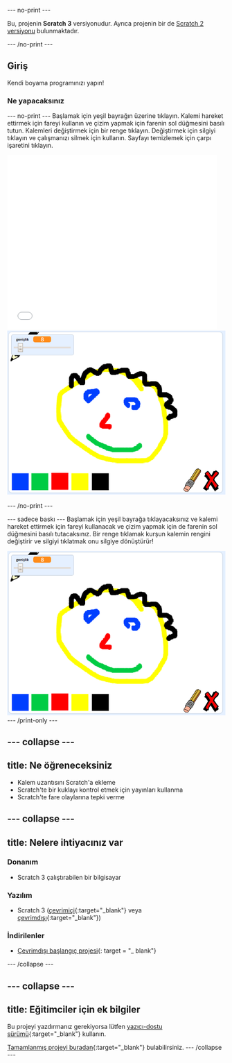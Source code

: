 \--- no-print \---

Bu, projenin **Scratch 3** versiyonudur. Ayrıca projenin bir de [Scratch 2 versiyonu](https://projects.raspberrypi.org/en/projects/paint-box-scratch2) bulunmaktadır.

\--- /no-print \---

## Giriş

Kendi boyama programınızı yapın!

### Ne yapacaksınız

\--- no-print \--- Başlamak için yeşil bayrağın üzerine tıklayın. Kalemi hareket ettirmek için fareyi kullanın ve çizim yapmak için farenin sol düğmesini basılı tutun. Kalemleri değiştirmek için bir renge tıklayın. Değiştirmek için silgiyi tıklayın ve çalışmanızı silmek için kullanın. Sayfayı temizlemek için çarpı işaretini tıklayın.

<div class="scratch-preview">
  <iframe allowtransparency="true" width="485" height="402" src="//scratch.mit.edu/projects/embed/267243161/?autostart=false" frameborder="0" scrolling="no"></iframe>
  <img src="images/showcase.png">
</div>

\--- /no-print \---

\--- sadece baskı \--- Başlamak için yeşil bayrağa tıklayacaksınız ve kalemi hareket ettirmek için fareyi kullanacak ve çizim yapmak için de farenin sol düğmesini basılı tutacaksınız. Bir renge tıklamak kurşun kalemin rengini değiştirir ve silgiyi tıklatmak onu silgiye dönüştürür!

![vitrin](images/showcase.png) \--- /print-only \---

## \--- collapse \---

## title: Ne öğreneceksiniz

+ Kalem uzantısını Scratch'a ekleme
+ Scratch'te bir kuklayı kontrol etmek için yayınları kullanma
+ Scratch'te fare olaylarına tepki verme

## \--- collapse \---

## title: Nelere ihtiyacınız var

### Donanım

+ Scratch 3 çalıştırabilen bir bilgisayar

### Yazılım

+ Scratch 3 ([çevrimiçi](http://rpf.io/scratchon){:target="_blank"} veya [çevrimdışı](http://rpf.io/scratchoff){:target="_blank"})

### İndirilenler

+ [Çevrimdışı başlangıç projesi](http://rpf.io/p/en/paint-box-go){: target = "_ blank"}

\--- /collapse \---

## \--- collapse \---

## title: Eğitimciler için ek bilgiler

Bu projeyi yazdırmanız gerekiyorsa lütfen [yazıcı-dostu sürümü](https://projects.raspberrypi.org/en/projects/paint-box/print){:target="_blank"} kullanın.

[Tamamlanmış projeyi buradan](http://rpf.io/p/en/paint-box-get){:target="_blank"} bulabilirsiniz. \--- /collapse \---